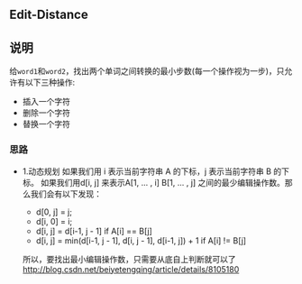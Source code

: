 ## Edit-Distance

## 说明
给`word1`和`word2`，找出两个单词之间转换的最小步数(每一个操作视为一步)，只允许有以下三种操作:

* 插入一个字符
* 删除一个字符
* 替换一个字符

### 思路

* 1.动态规划
	如果我们用 i 表示当前字符串 A 的下标，j 表示当前字符串 B 的下标。 
	如果我们用d[i, j] 来表示A[1, ... , i] B[1, ... , j] 之间的最少编辑操作数。那么我们会有以下发现：
	
	* d[0, j] = j;
	* d[i, 0] = i;
	* d[i, j] = d[i-1, j - 1] if A[i] == B[j]	
	* d[i, j] = min(d[i-1, j - 1], d[i, j - 1], d[i-1, j]) + 1  if A[i] != B[j]
	
	所以，要找出最小编辑操作数，只需要从底自上判断就可以了
	http://blog.csdn.net/beiyetengqing/article/details/8105180
